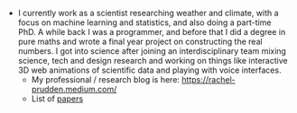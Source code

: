 - I currently work as a scientist researching weather and climate, with a focus on machine learning and statistics, and also doing a part-time PhD. A while back I was a programmer, and before that I did a degree in pure maths and wrote a final year project on constructing the real numbers. I got into science after joining an interdisciplinary team mixing science, tech and design research and working on things like interactive 3D web animations of scientific data and playing with voice interfaces.
    - My professional / research blog is here: https://rachel-prudden.medium.com/
    - List of [papers](https://scholar.google.com/citations?user=uf39AF8AAAAJ&hl=en&authuser=1)

